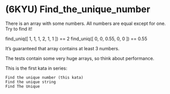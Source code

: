 # (6KYU) Find_the_unique_number

There is an array with some numbers. All numbers are equal except for one. Try to find it!

find_uniq([ 1, 1, 1, 2, 1, 1 ]) == 2
find_uniq([ 0, 0, 0.55, 0, 0 ]) == 0.55

It’s guaranteed that array contains at least 3 numbers.

The tests contain some very huge arrays, so think about performance.

This is the first kata in series:

    Find the unique number (this kata)
    Find the unique string
    Find The Unique

